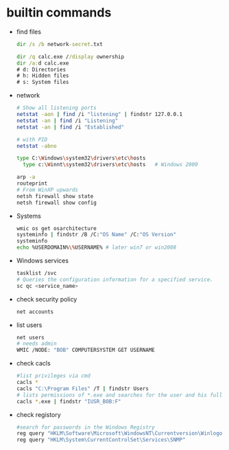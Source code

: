 # builtin commands
- find files
  ~~~cmd
  dir /s /b network-secret.txt
  
  dir /q calc.exe //display ownership
  dir /a:d calc.exe
  # d: Directories
  # h: Hidden files
  # s: System files
  ~~~

- network
  ~~~sh
  # Show all listening ports
  netstat -aon | find /i "listening" | findstr 127.0.0.1
  netstat -an | find /i "Listening"
  netstat -an | find /i "Established"

  # with PID
  netstat -abno
  
  type C:\Windows\system32\drivers\etc\hosts
    type c:\Winnt\system32\drivers\etc\hosts   # Windows 2000
  
  arp -a
  routeprint
  # From WinXP upwards
  netsh firewall show state
  netsh firewall show config
  
  ~~~

- Systems
  ~~~sh
  wmic os get osarchitecture
  systeminfo | findstr /B /C:"OS Name" /C:"OS Version"
  systeminfo
  echo %USERDOMAIN%\%USERNAME% # later win7 or win2008
  ~~~

- Windows services
  ~~~sh
  tasklist /svc
  # Queries the configuration information for a specified service.
  sc qc <service_name>
  ~~~

- check security policy
  ~~~sh
  net accounts
  ~~~

- list users
  ~~~sh
  net users
  # needs admin
  WMIC /NODE: "BOB" COMPUTERSYSTEM GET USERNAME
  ~~~

- check cacls
  ~~~sh
  #list privileges via cmd
  cacls *
  cacls "C:\Program Files" /T | findstr Users
  # lists permissions of *.exe and searches for the user and his full permissions string "IUSR_BOB:F". 
  cacls *.exe | findstr "IUSR_BOB:F"
  ~~~

- check registory
  ~~~sh
  #search for passwords in the Windows Registry
  reg query "HKLM\Software\Microsoft\WindowsNT\Currentversion\Winlogon"
  reg query "HKLM\System\CurrentControlSet\Services\SNMP"
  ~~~


